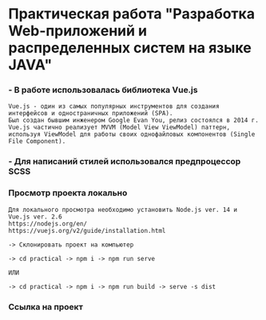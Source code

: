 # Практическая работа "Разработка Web-приложений и распределенных систем на языке JAVA"

### - В работе использовалась библиотека Vue.js
```
Vue.js - один из самых популярных инструментов для создания интерфейсов и одностраничных приложений (SPA).
Был создан бывшим инженером Google Evan You, релиз состоялся в 2014 г.
Vue.js частично реализует MVVM (Model View ViewModel) паттерн, используя ViewModel для работы своих однофайловых компонентов (Single File Component).
```

### - Для написаний стилей использовался предпроцессор SCSS

### Просмотр проекта локально
```
Для локального просмотра необходимо установить Node.js ver. 14 и Vue.js ver. 2.6
https://nodejs.org/en/
https://vuejs.org/v2/guide/installation.html

-> Склонировать проект на компьютер

-> cd practical -> npm i -> npm run serve

ИЛИ

-> cd practical -> npm i -> npm run build -> serve -s dist
```

### Ссылка на проект

